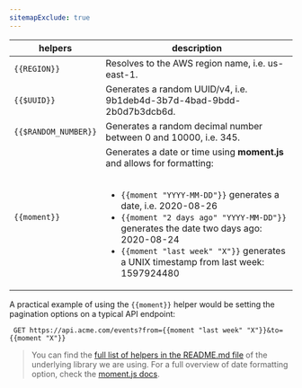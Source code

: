 ```yaml
---
sitemapExclude: true
---
```

| helpers              | description                                                                                                                                                                                                                                                                                                                                                                                                                        |
|----------------------|------------------------------------------------------------------------------------------------------------------------------------------------------------------------------------------------------------------------------------------------------------------------------------------------------------------------------------------------------------------------------------------------------------------------------------|
| `{{REGION}}`         | Resolves to the AWS region name, i.e. us-east-1.                                                                                                                                                                                                                                                                                                                                                                                 |
| `{{$UUID}}`          | Generates a random UUID/v4, i.e.  9b1deb4d-3b7d-4bad-9bdd-2b0d7b3dcb6d.                                                                                                                                                                                                                                                                                                                                                          |
| `{{$RANDOM_NUMBER}}` | Generates a random decimal number between 0 and 10000, i.e. 345.                                                                                                                                                                                                                                                                                                                                                                 |
| `{{moment}}`           | Generates a date or time using **moment.js** and allows for formatting:<br><br> <ul> <li>`{{moment "YYYY-MM-DD"}}` generates a date, i.e. 2020-08-26</li> <li>`{{moment "2 days ago" "YYYY-MM-DD"}}` generates the date two days ago: 2020-08-24</li> <li>`{{moment "last week" "X"}}` generates a UNIX timestamp from last week: 1597924480</li> </ul> |

A practical example of using the `{{moment}}` helper would be setting the pagination options on a typical API endpoint:

```
 GET https://api.acme.com/events?from={{moment "last week" "X"}}&to={{moment "X"}}
```

> You can find the [full list of helpers in the README.md file](https://github.com/checkly/handlebars) of the underlying library we are using.
For a full overview of date formatting option, check the [moment.js docs](https://momentjs.com/docs/#/displaying/format/).
